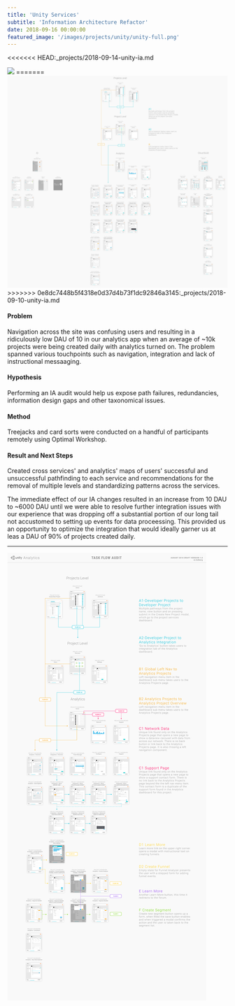 ```yaml
---
title: 'Unity Services'
subtitle: 'Information Architecture Refactor'
date: 2018-09-16 00:00:00
featured_image: '/images/projects/unity/unity-full.png'
---
```



<<<<<<< HEAD:_projects/2018-09-14-unity-ia.md
<div >
<img src="/images/projects/unity/services-map.jpg" >
=======
<div class="gallery" data-columns="1">
<img src="/images/projects/unity/services-map-1.jpg" >
>>>>>>> 0e8dc7448b5f4318e0d37d4b73f1dc92846a3145:_projects/2018-09-10-unity-ia.md
</div>

#### Problem 
Navigation across the site was confusing users and resulting in a ridiculously low DAU of 10 in our analytics app when an average of ~10k projects were being created daily with analytics turned on. The problem spanned various touchpoints such as navigation, integration and lack of instructional messaaging.   

#### Hypothesis
Performing an IA audit would help us expose path failures, redundancies, information design gaps and other taxonomical issues.  

#### Method
Treejacks and card sorts were conducted on a handful of participants remotely using Optimal Workshop. 

#### Result and Next Steps
Created cross services' and analytics' maps of users' successful and unsuccessful pathfinding to each service and recommendations for the removal of multiple levels and standardizing patterns across the services.

The immediate effect of our IA changes resulted in an increase from 10 DAU to ~6000 DAU until we were able to resolve further integration issues with our experience that was dropping off a substantial portion of our long tail not accustomed to setting up events for data proceessing. This provided us an opportunity to optimize the integration that would ideally garner us at leas a DAU of 90% of projects created daily.   


---
<div class="gallery" data-columns="1">
<img src="/images/projects/unity/17.png" >
</div>


